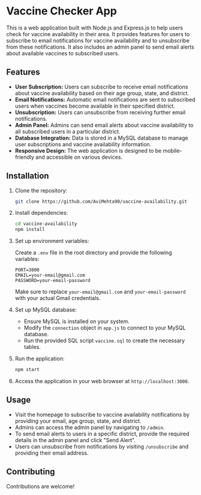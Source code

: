 # Vaccine Checker App

This is a web application built with Node.js and Express.js to help users check for vaccine availability in their area. It provides features for users to subscribe to email notifications for vaccine availability and to unsubscribe from these notifications. It also includes an admin panel to send email alerts about available vaccines to subscribed users.

## Features

- **User Subscription:** Users can subscribe to receive email notifications about vaccine availability based on their age group, state, and district.
- **Email Notifications:** Automatic email notifications are sent to subscribed users when vaccines become available in their specified district.
- **Unsubscription:** Users can unsubscribe from receiving further email notifications.
- **Admin Panel:** Admins can send email alerts about vaccine availability to all subscribed users in a particular district.
- **Database Integration:** Data is stored in a MySQL database to manage user subscriptions and vaccine availability information.
- **Responsive Design:** The web application is designed to be mobile-friendly and accessible on various devices.

## Installation

1. Clone the repository:

   ```bash
   git clone https://github.com/AviMehta90/vaccine-availability.git
   ```

2. Install dependencies:

   ```bash
   cd vaccine-availability
   npm install
   ```

3. Set up environment variables:

   Create a `.env` file in the root directory and provide the following variables:

   ```plaintext
   PORT=3000
   EMAIL=your-email@gmail.com
   PASSWORD=your-email-password
   ```

   Make sure to replace `your-email@gmail.com` and `your-email-password` with your actual Gmail credentials.

4. Set up MySQL database:

   - Ensure MySQL is installed on your system.
   - Modify the `connection` object in `app.js` to connect to your MySQL database.
   - Run the provided SQL script `vaccine.sql` to create the necessary tables.

5. Run the application:

   ```bash
   npm start
   ```

6. Access the application in your web browser at `http://localhost:3000`.

## Usage

- Visit the homepage to subscribe to vaccine availability notifications by providing your email, age group, state, and district.
- Admins can access the admin panel by navigating to `/admin`.
- To send email alerts to users in a specific district, provide the required details in the admin panel and click "Send Alert".
- Users can unsubscribe from notifications by visiting `/unsubscribe` and providing their email address.

## Contributing

Contributions are welcome!
